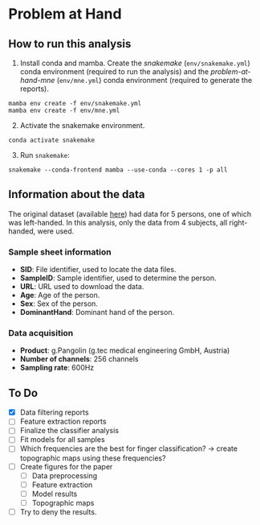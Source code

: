 # Problem at Hand

## How to run this analysis

1. Install conda and mamba. Create the _snakemake_ (`env/snakemake.yml`) conda environment
(required to run the analysis) and the _problem-at-hand-mne_ (`env/mne.yml`) conda environment
(required to generate the reports).

```shell
mamba env create -f env/snakemake.yml
mamba env create -f env/mne.yml
```

2. Activate the snakemake environment.

```shell
conda activate snakemake
```

3. Run ``snakemake``:

```shell
snakemake --conda-frontend mamba --use-conda --cores 1 -p all
```

## Information about the data

The original dataset (available [here](https://osf.io/4dwjt/?view_only=d23acfd50655427fbaae381a17cbfbcc))
had data for 5 persons, one of which was left-handed. In this analysis, only the data from
4 subjects, all right-handed, were used.

### Sample sheet information

- **SID**: File identifier, used to locate the data files.
- **SampleID**: Sample identifier, used to determine the person.
- **URL**: URL used to download the data.
- **Age**: Age of the person.
- **Sex**: Sex of the person.
- **DominantHand**: Dominant hand of the person.

### Data acquisition

- **Product**: g.Pangolin (g.tec medical engineering GmbH, Austria)
- **Number of channels**: 256 channels
- **Sampling rate**: 600Hz

## To Do

- [x] Data filtering reports
- [ ] Feature extraction reports
- [ ] Finalize the classifier analysis
- [ ] Fit models for all samples
- [ ] Which frequencies are the best for finger classification? -> create topographic maps using these frequencies?
- [ ] Create figures for the paper
  - [ ] Data preprocessing
  - [ ] Feature extraction
  - [ ] Model results
  - [ ] Topographic maps
- [ ] Try to deny the results.

